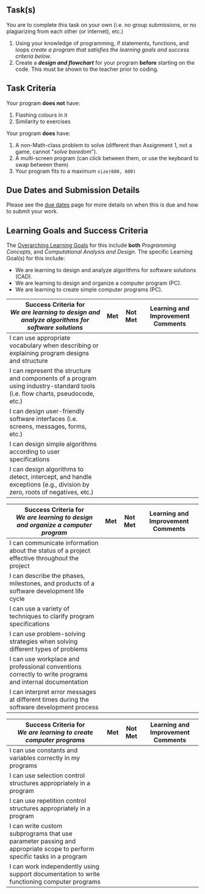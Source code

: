 ## Task(s)
You are to complete this task on your own (i.e. no group submissions, or no plagiarizing from each other (or internet), etc.)  

1. Using your knowledge of programming, if statements, functions, and loops _create a program that satisfies the learning goals and success criteria below_.  
2. Create a _**design and flowchart**_ for your program **before** starting on the code.  This must be shown to the teacher prior to coding.


## Task Criteria
Your program **does not** have:
  1. Flashing colours in it
  2. Similarity to exercises

Your program **does** have:
  1. A non-Math-class problem to solve (different than Assignment 1, not a game, cannot "_solve boredom_").
  2. A multi-screen program (can click between them, or use the keyboard to swap between them)
  3. Your program fits to a maximum ```size(600, 600)```


## Due Dates and Submission Details

Please see the [due dates](./Due-Dates-and-Submission-Details) page for more details on when this is due and how to submit your work.

## Learning Goals and Success Criteria

The [Overarching Learning Goals](./images/ICS3U.jpg) for this include **both** _Programming Concepts_, and _Computational Analysis and Design_.
The specific Learning Goal(s) for this include:
  * We are learning to design and analyze algorithms for software solutions (CAD). 
  * We are learning to design and organize a computer program (PC).
  * We are learning to create simple computer programs (PC).



| Success Criteria for <br/> _We are learning to design and analyze algorithms for software solutions_ | Met | Not Met | Learning and Improvement Comments |
| ----------- | --- | ------ | ------- |
| I can use appropriate vocabulary when describing or explaining program designs and structure | | | |
| I can represent the structure and components of a program using industry-standard tools (i.e. flow charts, pseudocode, etc.) | | | |
| I can design user-friendly software interfaces (i.e. screens, messages, forms, etc.)  | | | |
| I can design simple algorithms according to user specifications | | | |
| I can design algorithms to detect, intercept, and handle exceptions (e.g., division by zero, roots of negatives, etc.) | | | |


| Success Criteria for <br/> _We are learning to design and organize a computer program_ | Met | Not Met | Learning and Improvement Comments |
| ----------- | --- | ------ | ------- |
| I can communicate information about the status of a project effective throughout the project | | | |
| I can describe the phases, milestones, and products of a software development life cycle | | | |
| I can use a variety of techniques to clarify program specifications | | | |
| I can use problem-solving strategies when solving different types of problems | | | |
| I can use workplace and professional conventions correctly to write programs and internal documentation | | | |
| I can interpret error messages at different times during the software development process | | | |


| Success Criteria for <br/> _We are learning to create computer programs_ | Met | Not Met | Learning and Improvement Comments |
| ----------- | --- | ------ | ------- |
| I can use constants and variables correctly in my programs | | | |
| I can use selection control structures appropriately in a program | | | |
| I can use repetition control structures appropriately in a program | | | |
| I can write custom subprograms that use parameter passing and appropriate scope to perform specific tasks in a program | | | |
| I can work independently using support documentation to write functioning computer programs | | | |
